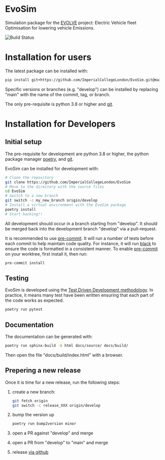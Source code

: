 # EvoSim

Simulation package for the [EVOLVE](https://www.imperial.ac.uk/evolve-project) project:
Electric Vehicle fleet Optimisation for lowering vehicle Emissions.

![Build Status](https://github.com/ImperialCollegeLondon/EvoSim/workflows/ci/badge.svg)

# Installation for users

The latest package can be installed with:

```bash
pip install git+https://github.com/ImperialCollegeLondon/EvoSim.git@main
```

Specific versions or branches (e.g. "develop") can be installed by replacing "main" with
the name of the commit, tag, or branch.

The only pre-requisite is python 3.8 or higher and [git](https://git-scm.com/).

# Installation for Developers

## Initial setup

The pre-requisite for development are python 3.8 or higher, the python package manager
[poetry](https://python-poetry.org/), and [git](https://git-scm.com/).

EvoSim can be installed for development with:

```bash
# Clone the repository
git clone https://github.com/ImperialCollegeLondon/EvoSim
# Move to the directory with the source files
cd EvoSim
# Switch to a new branch
git switch -c my_new_branch origin/develop
# Install a virtual environment with the EvoSim package
poetry install
# Start hacking!!
```

All development should occur in a branch starting from "develop". It should be merged
back into the development branch "develop" via a pull-request.

It is recommended to use [pre-commit](https://pre-commit.com/). It will run a number of
tests before each commit to help maintain code quality. For instance, it will run
[black](https://github.com/psf/black) to ensure the code is formatted in a consistent
manner. To enable [pre-commit](https://pre-commit.com/) on your worktree, first install
it, then run:

```bash
pre-commit install
```

## Testing

EvoSim is developed using the [Test Driven Development
methodology](https://en.wikipedia.org/wiki/Test-driven_development). In practice, it
means many test have been written ensuring that each part of the code works as expected.

```bash
poetry run pytest
```

## Documentation

The documentation can be generated with:

```bash
poetry run sphinx-build -b html docs/source/ docs/build/
```

Then open the file "docs/build/index.html" with a browser.

## Prepering a new release

Once it is time for a new release, run the following steps:

1. create a new branch:
   
   ```bash
   git fetch origin
   git switch -c release_XXX origin/develop
   ```

1. bump the version up 

   ```bash
   poetry run bump2version minor
   ```

1. open a PR against "develop" and merge
1. open a PR from "develop" to "main" and merge
1. release [via github](https://docs.github.com/en/github/administering-a-repository/managing-releases-in-a-repository)
